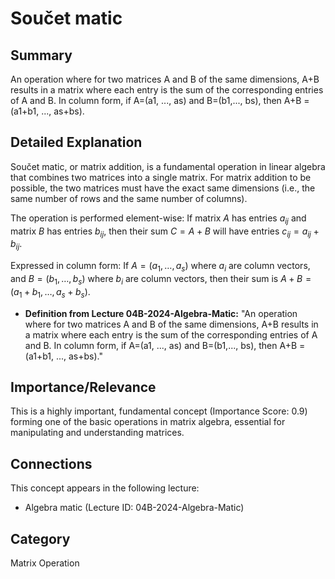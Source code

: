 # Součet matic

## Summary
An operation where for two matrices A and B of the same dimensions, A+B results in a matrix where each entry is the sum of the corresponding entries of A and B. In column form, if A=(a1, ..., as) and B=(b1,..., bs), then A+B = (a1+b1, ..., as+bs).

## Detailed Explanation
Součet matic, or matrix addition, is a fundamental operation in linear algebra that combines two matrices into a single matrix. For matrix addition to be possible, the two matrices must have the exact same dimensions (i.e., the same number of rows and the same number of columns).

The operation is performed element-wise:
If matrix $A$ has entries $a_{ij}$ and matrix $B$ has entries $b_{ij}$, then their sum $C = A+B$ will have entries $c_{ij} = a_{ij} + b_{ij}$.

Expressed in column form:
If $A=(a_1, \dots, a_s)$ where $a_i$ are column vectors, and $B=(b_1, \dots, b_s)$ where $b_i$ are column vectors, then their sum is $A+B = (a_1+b_1, \dots, a_s+b_s)$.

*   **Definition from Lecture 04B-2024-Algebra-Matic:** "An operation where for two matrices A and B of the same dimensions, A+B results in a matrix where each entry is the sum of the corresponding entries of A and B. In column form, if A=(a1, ..., as) and B=(b1,..., bs), then A+B = (a1+b1, ..., as+bs)."

## Importance/Relevance
This is a highly important, fundamental concept (Importance Score: 0.9) forming one of the basic operations in matrix algebra, essential for manipulating and understanding matrices.

## Connections
This concept appears in the following lecture:
*   Algebra matic (Lecture ID: 04B-2024-Algebra-Matic)

## Category
Matrix Operation